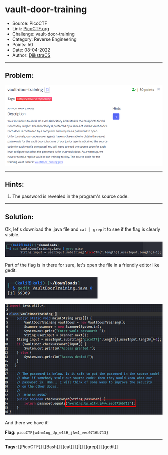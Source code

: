 # vault-door-training
* Source: PicoCTF
* Link: [PicoCTF.org](https://picoctf.org/)
* Challenge: vault-door-training
* Category: Reverse Engineering
* Points: 50
* Date: 08-04-2022
* Author: [DjikstraCS](https://github.com/DjikstraCS)

---
## Problem:
![](./attachments/Pasted%20image%2020220408193215.png)

---
## Hints:
1. The password is revealed in the program's source code.

---
## Solution:
Ok, let's download the .java file and `cat | grep` it to see if the flag is clearly visible.

![](./attachments/Pasted%20image%2020220408193521.png)

Part of the flag is in there for sure, let's open the file in a friendly editor like gedit.

![](./attachments/Pasted%20image%2020220408193634.png)

![](./attachments/Pasted%20image%2020220408193730.png)

And there we have it!

**Flag:** `picoCTF{w4rm1ng_Up_w1tH_jAv4_eec0716b713}`

---
**Tags:** [[PicoCTF]] [[Bash]] [[cat]] [[|]] [[grep]] [[gedit]]